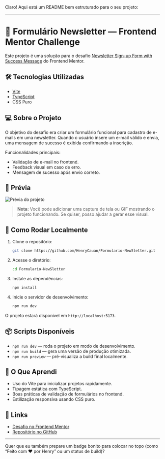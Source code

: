 Claro! Aqui está um README bem estruturado para o seu projeto:

---

# 📩 Formulário Newsletter — Frontend Mentor Challenge

Este projeto é uma solução para o desafio [Newsletter Sign-up Form with Success Message](https://www.frontendmentor.io/challenges/newsletter-signup-form-with-success-message-3FC1AZbNrv) do Frontend Mentor.

## 🛠 Tecnologias Utilizadas

* [Vite](https://vitejs.dev/)
* [TypeScript](https://www.typescriptlang.org/)
* CSS Puro

## 💻 Sobre o Projeto

O objetivo do desafio era criar um formulário funcional para cadastro de e-mails em uma newsletter. Quando o usuário insere um e-mail válido e envia, uma mensagem de sucesso é exibida confirmando a inscrição.

Funcionalidades principais:

* Validação de e-mail no frontend.
* Feedback visual em caso de erro.
* Mensagem de sucesso após envio correto.

## 📸 Prévia

![Prévia do projeto](link-para-screenshot-ou-gif-aqui)

> **Nota:** Você pode adicionar uma captura de tela ou GIF mostrando o projeto funcionando. Se quiser, posso ajudar a gerar esse visual.

## 🚀 Como Rodar Localmente

1. Clone o repositório:

   ```bash
   git clone https://github.com/HenryCauan/Formulario-NewSletter.git
   ```

2. Acesse o diretório:

   ```bash
   cd Formulario-NewSletter
   ```

3. Instale as dependências:

   ```bash
   npm install
   ```

4. Inicie o servidor de desenvolvimento:

   ```bash
   npm run dev
   ```

O projeto estará disponível em `http://localhost:5173`.

## 📦 Scripts Disponíveis

* `npm run dev` — roda o projeto em modo de desenvolvimento.
* `npm run build` — gera uma versão de produção otimizada.
* `npm run preview` — pré-visualiza a build final localmente.

## 🌟 O Que Aprendi

* Uso do Vite para inicializar projetos rapidamente.
* Tipagem estática com TypeScript.
* Boas práticas de validação de formulários no frontend.
* Estilização responsiva usando CSS puro.

## 🔗 Links

* [Desafio no Frontend Mentor](https://www.frontendmentor.io/challenges/newsletter-signup-form-with-success-message-3FC1AZbNrv)
* [Repositório no GitHub](https://github.com/HenryCauan/Formulario-NewSletter)

---

Quer que eu também prepare um badge bonito para colocar no topo (como “Feito com ❤️ por Henry” ou um status de build)?
